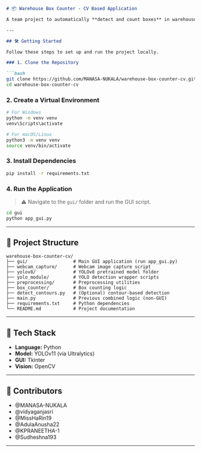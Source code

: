 

````markdown
# 📦 Warehouse Box Counter - CV Based Application

A team project to automatically **detect and count boxes** in warehouse images using **YOLOv11** and **Python GUI**. The system uses live webcam or uploaded images, integrates with a YOLOv8 model, and provides a clean GUI interface for non-technical users.

---

## 🛠️ Getting Started

Follow these steps to set up and run the project locally.

### 1. Clone the Repository

```bash
git clone https://github.com/MANASA-NUKALA/warehouse-box-counter-cv.git
cd warehouse-box-counter-cv
````

### 2. Create a Virtual Environment

```bash
# For Windows
python -m venv venv
venv\Scripts\activate

# For macOS/Linux
python3 -m venv venv
source venv/bin/activate
```

### 3. Install Dependencies

```bash
pip install -r requirements.txt
```

### 4. Run the Application

> ⚠️ Navigate to the `gui/` folder and run the GUI script.

```bash
cd gui
python app_gui.py
```

---

## 📂 Project Structure

```plaintext
warehouse-box-counter-cv/
├── gui/                 # Main GUI application (run app_gui.py)
├── webcam_capture/      # Webcam image capture script
├── yolov8/              # YOLOv8 pretrained model folder
├── yolo_module/         # YOLO detection wrapper scripts
├── preprocessing/       # Preprocessing utilities
├── box_counter/         # Box counting logic
├── detect_contours.py   # (Optional) contour-based detection
├── main.py              # Previous combined logic (non-GUI)
├── requirements.txt     # Python dependencies
└── README.md            # Project documentation
```

---

## 🧠 Tech Stack

* **Language:** Python
* **Model:** YOLOv11 (via Ultralytics)
* **GUI:** Tkinter
* **Vision:** OpenCV

---

## 👥 Contributors

* @MANASA-NUKALA
* @vidyaganjasri
* @MissHaRin19
* @AdulaAnusha22
* @KPRANEETHA-1
* @Sudheshna193
  

---


